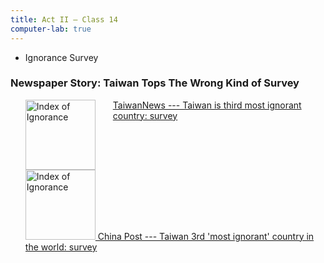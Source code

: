 ```yaml
---
title: Act II — Class 14
computer-lab: true
---
```


- Ignorance Survey


### Newspaper Story: Taiwan Tops The Wrong Kind of Survey

<ul>
  <li style="overflow: auto;">
    <a href="http://www.taiwannews.com.tw/en/news/3057146">
      <img alt="Index of Ignorance" src="http://tnimage.taiwannews.com.tw/photos/shares/585cd5e93dd92.jpg" style="height: 8em; float: left; padding-right: 2em;">
      TaiwanNews --- Taiwan is third most ignorant country: survey
    </a>
  </li>
  <li style="overflow: auto;">
    <a href="http://www.chinapost.com.tw/taiwan/national/national-news/2016/12/25/487625/Taiwan-3rd.htm">
      <img alt="Index of Ignorance" src="http://www.chinapost.com.tw/news_images/20161225/p01n001.jpg" style="height: 8em;">
      China Post --- Taiwan 3rd 'most ignorant' country in the world: survey
    </a>
  </li>
</ul>

